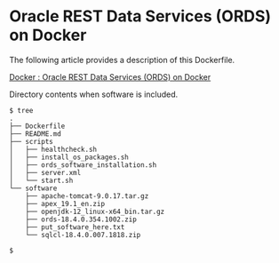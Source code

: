 # Oracle REST Data Services (ORDS) on Docker

The following article provides a description of this Dockerfile.

[Docker : Oracle REST Data Services (ORDS) on Docker](https://oracle-base.com/articles/linux/docker-oracle-rest-data-services-ords-on-docker)

Directory contents when software is included.

```
$ tree
.
├── Dockerfile
├── README.md
├── scripts
│   ├── healthcheck.sh
│   ├── install_os_packages.sh
│   ├── ords_software_installation.sh
│   ├── server.xml
│   └── start.sh
└── software
    ├── apache-tomcat-9.0.17.tar.gz
    ├── apex_19.1_en.zip
    ├── openjdk-12_linux-x64_bin.tar.gz
    ├── ords-18.4.0.354.1002.zip
    ├── put_software_here.txt
    └── sqlcl-18.4.0.007.1818.zip

$
```
